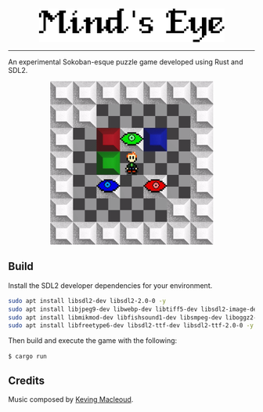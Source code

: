 
<p align="center">
  <img src="preview/title.png">
</p>

------

An experimental Sokoban-esque puzzle game developed using Rust and SDL2.

<p align="center">
  <img src="preview/preview.gif" height="333" width="333">
</p>

## Build

Install the SDL2 developer dependencies for your environment.

```bash
sudo apt install libsdl2-dev libsdl2-2.0-0 -y
sudo apt install libjpeg9-dev libwebp-dev libtiff5-dev libsdl2-image-dev libsdl2-image-2.0-0 -y
sudo apt install libmikmod-dev libfishsound1-dev libsmpeg-dev liboggz2-dev libflac-dev libfluidsynth-dev libsdl2-mixer-dev libsdl2-mixer-2.0-0 -y
sudo apt install libfreetype6-dev libsdl2-ttf-dev libsdl2-ttf-2.0-0 -y
```

Then build and execute the game with the following:

`
$ cargo run 
`

## Credits

Music composed by [Keving Macleoud](https://incompetech.com/music/royalty-free/index.html?isrc=USUAN1100181).
